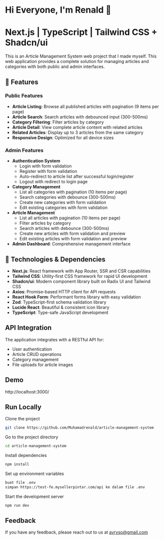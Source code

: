 # Hi Everyone, I'm Renald 👋

# Next.js | TypeScript | Tailwind CSS + Shadcn/ui

This is an Article Management System web project that I made myself. This web application provides a complete solution for managing articles and categories with both public and admin interfaces.

## 🔗 Features

### Public Features

- **Article Listing**: Browse all published articles with pagination (9 items per page)
- **Article Search**: Search articles with debounced input (300-500ms)
- **Category Filtering**: Filter articles by category
- **Article Detail**: View complete article content with related articles
- **Related Articles**: Display up to 3 articles from the same category
- **Responsive Design**: Optimized for all device sizes

### Admin Features

- **Authentication System**
  - Login with form validation
  - Register with form validation
  - Auto-redirect to article list after successful login/register
  - Logout with redirect to login page
- **Category Management**
  - List all categories with pagination (10 items per page)
  - Search categories with debounce (300-500ms)
  - Create new categories with form validation
  - Edit existing categories with form validation
- **Article Management**
  - List all articles with pagination (10 items per page)
  - Filter articles by category
  - Search articles with debounce (300-500ms)
  - Create new articles with form validation and preview
  - Edit existing articles with form validation and preview
- **Admin Dashboard**: Comprehensive management interface

## 🔗 Technologies & Dependencies

- **Next.js**: React framework with App Router, SSR and CSR capabilities
- **Tailwind CSS**: Utility-first CSS framework for rapid UI development
- **Shadcn/ui**: Modern component library built on Radix UI and Tailwind CSS
- **Axios**: Promise-based HTTP client for API requests
- **React Hook Form**: Performant forms library with easy validation
- **Zod**: TypeScript-first schema validation library
- **Lucide React**: Beautiful & consistent icon library
- **TypeScript**: Type-safe JavaScript development

## API Integration

The application integrates with a RESTful API for:

- User authentication
- Article CRUD operations
- Category management
- File uploads for article images

## Demo

http://localhost:3000/

## Run Locally

Clone the project

```bash
git clone https://github.com/Muhamadrenald/article-management-system
```

Go to the project directory

```bash
cd article-management-system
```

Install dependencies

```bash
npm install
```

Set up environment variables

```bash
buat file .env
simpan https://test-fe.mysellerpintar.com/api ke dalam file .env
```

Start the development server

```bash
npm run dev
```

## Feedback

If you have any feedback, please reach out to us at avryso@gmail.com

